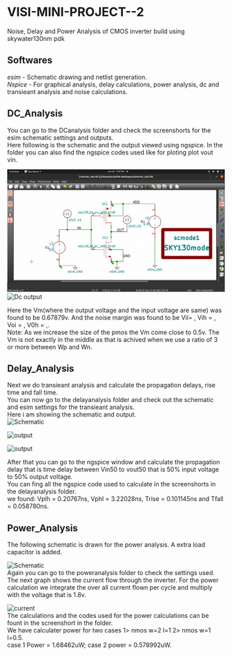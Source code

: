 # VISI-MINI-PROJECT--2
Noise, Delay and Power Analysis of CMOS inverter build using skywater130nm pdk  
## Softwares  
*esim* - Schematic drawing and netlist generation.  
*Nspice* - For graphical analysis, delay calculations, power analysis, dc and transieant analysis and noise calculations.  

## DC_Analysis  
You can go to the DCanalysis folder and check the screenshorts for the esim schematic settings and outputs.  
Here following is the schematic and the output viewed using ngspice. In the folder you can also find the ngspice codes used like for ploting 
plot vout vin.  

  
![dcanalysis Schematic](https://github.com/Avs-Bharguav/VISI-MINI-PROJECT--2/blob/main/DCanalysis/Screenshot%20from%202023-06-29%2019-03-49.png)  
![Dc output](https://github.com/Avs-Bharguav/VISI-MINI-PROJECT--2/assets/130825917/6fde03d7-cd8c-4902-9ec3-4049481fe19c)

Here the Vm(where the output voltage and the input voltage are same) was found to be 0.67879v. 
And the noise margin was found to be Vil= , Vih = , Voi = , V0h = ,.  
Note: As we increase the size of the pmos the Vm come close to 0.5v. The Vm is not exactly in the middle as that is achived when we use a ratio of 3 or more between Wp and Wn.  
## Delay_Analysis  
Next we do transieant analysis and calculate the propagation delays, rise time and fall time.   
You can now go to the delayanalysis folder and check out the schematic and esim settings for the transieant analysis.  
Here i am showing the schematic and output.    
![Schematic](https://github.com/Avs-Bharguav/VISI-MINI-PROJECT--2/assets/130825917/a0df5ef0-c7b9-4d60-b54f-9a03949027d8)    


![output](https://github.com/Avs-Bharguav/VISI-MINI-PROJECT--2/assets/130825917/eac0ce20-917b-4910-b7e1-937a7a17efd1)  



![output](https://github.com/Avs-Bharguav/VISI-MINI-PROJECT--2/assets/130825917/962936e8-44ed-4742-869f-fc61e4cd96df)   


After that you can go to the ngspice window and calculate the propagation delay that is time delay between Vin50 to vout50 that is 50% input voltage to 50% output voltage.  
You can fing all the ngspice code used to calculate in the screenshorts in the delayanalysis folder.  
we found: Vplh = 0.20767ns, Vphl = 3.22028ns, Trise = 0.101145ns and Tfall = 0.058780ns.  
## Power_Analysis  
The following schematic is drawn for the power analysis. A extra load capacitor is added.  



![Schematic](https://github.com/Avs-Bharguav/VISI-MINI-PROJECT--2/assets/130825917/fd833ce7-18cd-490a-964e-4ebfc7c2336a)  
Again you can go to the poweranalysis folder to check the settings used.  
The next graph shows the current flow through the inverter. For the power calculation we integrate the over all current flown per cycle and multiply with the voltage that is 1.8v.  

![current](https://github.com/Avs-Bharguav/VISI-MINI-PROJECT--2/assets/130825917/3f42e269-b1bd-4db9-9b4c-f34db1b585ae)  
The calculations and the codes used for the power calculations can be fount in the screenshort in the folder.  
We have calculater power for two cases 1> nmos w=2 l=1 2> nmos w=1 l=0.5.  
case 1 Power = 1.68462uW; case 2 power = 0.578992uW.  

